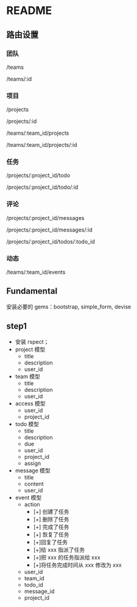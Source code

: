 # README

## 路由设置

### 团队

/teams

/teams/:id

### 项目

/projects

/projects/:id

/teams/:team_id/projects

/teams/:team_id/projects/:id

### 任务

/projects/:project_id/todo

/projects/:project_id/todo/:id

### 评论

/projects/:project_id/messages

/projects/:project_id/messages/:id

/projects/:project_id/todos/:todo_id

### 动态

/teams/:team_id/events



## Fundamental

安装必要的 gems：bootstrap, simple_form, devise



## step1

- 安装 rspect；
- project 模型
  - title
  - description
  - user_id
- team 模型
  - title
  - description
  - user_id
- access 模型
  - user_id
  - project_id
- todo 模型
  - title
  - description
  - due
  - user_id
  - project_id
  - assign
- message 模型
  - title
  - content
  - user_id
- event 模型
  - action
    - [+] 创建了任务
    - [+] 删除了任务
    - [+] 完成了任务
    - [+] 恢复了任务
    - [+]回复了任务
    - [+]给 xxx 指派了任务
    - [+]把 xxx 的任务指派给 xxx
    - [+]将任务完成时间从 xxx 修改为 xxx
  - user_id
  - team_id
  - todo_id
  - message_id
  - project_id